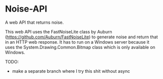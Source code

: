 # Noise-API
A web API that returns noise.

This web API uses the FastNoiseLite class by Auburn (https://github.com/Auburn/FastNoiseLite) to generate noise and return that in an HTTP web response.
It has to run on a Windows server because it uses the System.Drawing.Common.Bitmap class which is only available on Windows.

TODO:
* make a separate branch where I try this shit without async